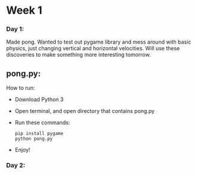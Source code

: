 # Week 1



### Day 1:
Made pong.  Wanted to test out pygame library and mess around with basic physics, just changing vertical and horizontal velocities.  Will use these discoveries to make something more interesting tomorrow.

## pong.py:

How to run:
* Download Python 3
* Open terminal, and open directory that contains pong.py
* Run these commands:

  ```
  pip install pygame
  python pong.py
  ```
* Enjoy!

### Day 2:




